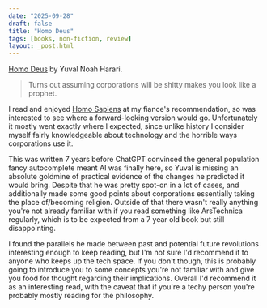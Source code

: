 ```yaml
---
date: "2025-09-28"
draft: false
title: "Homo Deus"
tags: [books, non-fiction, review]
layout: _post.html
---
```


[Homo Deus](https://www.goodreads.com/book/show/31138556-homo-deus) by Yuval Noah Harari.

> Turns out assuming corporations will be shitty makes you look like a prophet.

I read and enjoyed [Homo Sapiens](https://www.goodreads.com/book/show/23692271-sapiens) at my fiance's recommendation, so was interested to see where a forward-looking version would go. Unfortunately it mostly went exactly where I expected, since unlike history I consider myself fairly knowledgeable about technology and the horrible ways corporations use it.

This was written 7 years before ChatGPT convinced the general population fancy autocomplete meant AI was finally here, so Yuval is missing an absolute goldmine of practical evidence of the changes he predicted it would bring. Despite that he was pretty spot-on in a lot of cases, and additionally made some good points about corporations essentially taking the place of/becoming religion. Outside of that there wasn't really anything you're not already familiar with if you read something like ArsTechnica regularly, which is to be expected from a 7 year old book but still disappointing.

I found the parallels he made between past and potential future revolutions interesting enough to keep reading, but I'm not sure I'd recommend it to anyone who keeps up the tech space. If you don't though, this is probably going to introduce you to some concepts you're not familiar with and give you food for thought regarding their implications. Overall I'd recommend it as an interesting read, with the caveat that if you're a techy person you're probably mostly reading for the philosophy.
